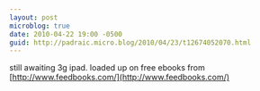 ```yaml
---
layout: post
microblog: true
date: 2010-04-22 19:00 -0500
guid: http://padraic.micro.blog/2010/04/23/t12674052070.html
---
```

still awaiting 3g ipad. loaded up on free ebooks from [http://www.feedbooks.com/](http://www.feedbooks.com/)
